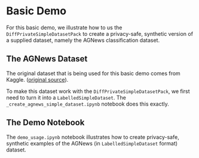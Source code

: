 # Basic Demo

For this basic demo, we illustrate how to us the `DiffPrivateSimpleDatasetPack`
to create a privacy-safe, synthetic version of a supplied dataset, namely
the AGNews classification dataset.

## The AGNews Dataset

The original dataset that is being used for this basic demo comes from Kaggle.
([original source](https://www.kaggle.com/datasets/amananandrai/ag-news-classification-dataset)).

To make this dataset work with the `DiffPrivateSimpleDatasetPack`, we first need
to turn it into a `LabelledSimpleDataset`. The `_create_agnews_simple_dataset.ipynb`
notebook does this exactly.

## The Demo Notebook

The `demo_usage.ipynb` notebook illustrates how to create privacy-safe, synthetic
examples of the AGNews (in `LabelledSimpleDataset` format) dataset.
